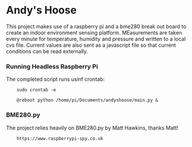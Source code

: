 # Andy's Hoose

This project makes use of a raspberry pi and a bme280 break out board to create an indoor environment sensing platform. MEasurements are taken every minute for temperature, humidity and pressure and written to a local cvs file. Current values are also sent as a javascript file so that current conditions can be read externally.

### Running Headless Raspberry Pi

The completed script runs usinf crontab:

        sudo crontab -e

        @reboot python /home/pi/Documents/andyshoose/main.py &

### BME280.py

The project relies heavily on BME280.py by Matt Hawkins, thanks Matt!

        https://www.raspberrypi-spy.co.uk
